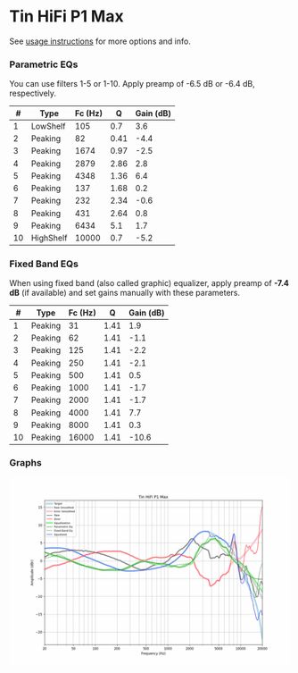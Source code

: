 # Tin HiFi P1 Max
See [usage instructions](https://github.com/jaakkopasanen/AutoEq#usage) for more options and info.

### Parametric EQs
You can use filters 1-5 or 1-10. Apply preamp of -6.5 dB or -6.4 dB, respectively.

|   # | Type      |   Fc (Hz) |    Q |   Gain (dB) |
|-----|-----------|-----------|------|-------------|
|   1 | LowShelf  |       105 | 0.7  |         3.6 |
|   2 | Peaking   |        82 | 0.41 |        -4.4 |
|   3 | Peaking   |      1674 | 0.97 |        -2.5 |
|   4 | Peaking   |      2879 | 2.86 |         2.8 |
|   5 | Peaking   |      4348 | 1.36 |         6.4 |
|   6 | Peaking   |       137 | 1.68 |         0.2 |
|   7 | Peaking   |       232 | 2.34 |        -0.6 |
|   8 | Peaking   |       431 | 2.64 |         0.8 |
|   9 | Peaking   |      6434 | 5.1  |         1.7 |
|  10 | HighShelf |     10000 | 0.7  |        -5.2 |

### Fixed Band EQs
When using fixed band (also called graphic) equalizer, apply preamp of **-7.4 dB** (if available) and set gains manually with these parameters.

|   # | Type    |   Fc (Hz) |    Q |   Gain (dB) |
|-----|---------|-----------|------|-------------|
|   1 | Peaking |        31 | 1.41 |         1.9 |
|   2 | Peaking |        62 | 1.41 |        -1.1 |
|   3 | Peaking |       125 | 1.41 |        -2.2 |
|   4 | Peaking |       250 | 1.41 |        -2.1 |
|   5 | Peaking |       500 | 1.41 |         0.5 |
|   6 | Peaking |      1000 | 1.41 |        -1.7 |
|   7 | Peaking |      2000 | 1.41 |        -1.7 |
|   8 | Peaking |      4000 | 1.41 |         7.7 |
|   9 | Peaking |      8000 | 1.41 |         0.3 |
|  10 | Peaking |     16000 | 1.41 |       -10.6 |

### Graphs
![](./Tin%20HiFi%20P1%20Max.png)
